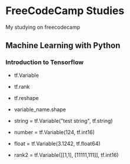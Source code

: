 # FreeCodeCamp Studies
My studying on freecodecamp

## Machine Learning with Python

### Introduction to Tensorflow
- tf.Variable
- tf.rank
- tf.reshape
- variable_name.shape

- string = tf.Variable("test string", tf.string)
- number = tf.Variable(124, tf.int16)
- float = tf.Variable(3.1242, tf.float64)
- rank2 = tf.Variable([[1,1], [11111,111]], tf.int16)
